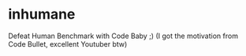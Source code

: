 # inhumane
Defeat Human Benchmark with Code Baby ;) (I got the motivation from Code Bullet, excellent Youtuber btw)
